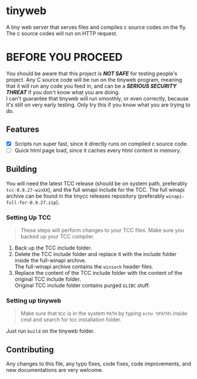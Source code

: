 tinyweb
===
A tiny web server that serves files and compiles c source codes on the fly. The c source codes will run on HTTP request.

# BEFORE YOU PROCEED
You should be aware that this project is ***NOT SAFE*** for testing people's project.
Any C source code will be run on the tinyweb program, meaning that it will run any code you feed in,
and can be a ***SERIOUS SECURITY THREAT*** if you don't know what you are doing.  
I can't guarantee that tinyweb will run smoothly, or even correctly, because it's still on very early testing.
Only try this if you know what you are trying to do.

## Features
- [X] Scripts run super fast, since it directly runs on compiled c source code.
- [ ] Quick html page load, since it caches every html content in memory.

## Building
You will need the latest TCC release (should be on system path, preferably `tcc-0.9.27-winXX`), and the full winapi include for the TCC. The full winapi archive can be found in the tinycc releases repository (preferably `winapi-full-for-0.9.27.zip`).

### Setting Up TCC
> These steps will perform changes to your TCC files. Make sure you backed up your TCC compiler.

1. Back up the TCC include folder.
2. Delete the TCC include folder and replace it with the include folder inside the full-winapi archive.  
   The full-winapi archive contains the `winsock` header files.
3. Replace the content of the TCC include folder with the content of the original TCC include folder.  
   Original TCC include folder contains purged `GLIBC` stuff.

### Setting up tinyweb
> Make sure that tcc is in the system `PATH` by typing `echo %PATH%` inside cmd and search for tcc installation folder.

Just run `build` on the tinyweb folder.

## Contributing
Any changes to this file, any typo fixes, code fixes, code improvements, and new documentations are very welcome.
